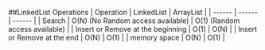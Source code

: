 ##LinkedList Operations
| Operation | LinkedList | ArrayList |
| ------ | ------ | ------ |
| Search | O(N) (No Random access available) | O(1) (Random access available) |
| Insert or Remove at the beginning | O(1) | O(N) |
| Insert or Remove at the end | O(N) | O(1) |
| memory space | O(N) | O(1) |
